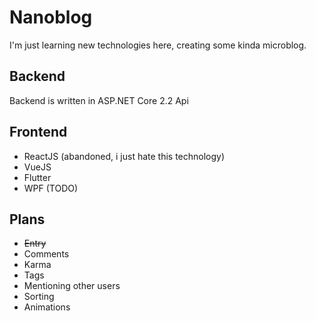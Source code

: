 # Nanoblog

I'm just learning new technologies here, creating some kinda microblog.

## Backend

Backend is written in ASP.NET Core 2.2 Api

## Frontend

- ReactJS (abandoned, i just hate this technology)
- VueJS
- Flutter
- WPF (TODO)

## Plans

- ~~Entry~~
- Comments
- Karma
- Tags
- Mentioning other users
- Sorting
- Animations
